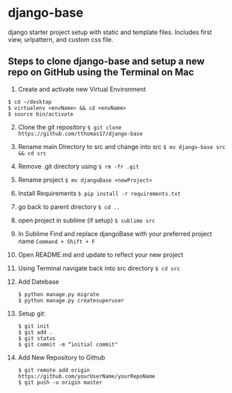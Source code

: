 # django-base

django starter project setup with static and template files. Includes first view, urlpattern, and custom css file.


## Steps to clone django-base and setup a new repo on GitHub using the Terminal on Mac

1. Create and activate new Virtual Environment
```
$ cd ~/desktop
$ virtualenv <envName> && cd <envName>
$ source bin/activate
```
2. Clone the git repository
 ``` $ git clone https://github.com/tthomas17/django-base ```
3. Rename main Directory to src and change into src
``` $ mv django-base src && cd src ```
4. Remove .git directory using
``` $ rm -fr .git ```
5. Rename project
 ``` $ mv djangoBase <newProject> ```
6. Install Requirements
``` $ pip install -r requirements.txt ```
7. go back to parent directory
``` $ cd .. ```
8. open project in sublime (if setup)
```$ sublime src```
9. In Sublime Find and replace djangoBase with your preferred project name
 ```Command + Shift + F```
10. Open README.md and update to reflect your new project
11. Using Terminal  navigate back into src directory
``` $ cd src ```

12. Add Datebase

    ```
    $ python manage.py migrate
    $ python manage.py createsuperuser
     ```

13. Setup git:
    ```
    $ git init
    $ git add .
    $ git status
    $ git commit -m “initial commit"

    ```
14. Add New Repository to Github
    ```
    $ git remote add origin https://github.com/yourUserName/yourRepoName
    $ git push -u origin master

     ```